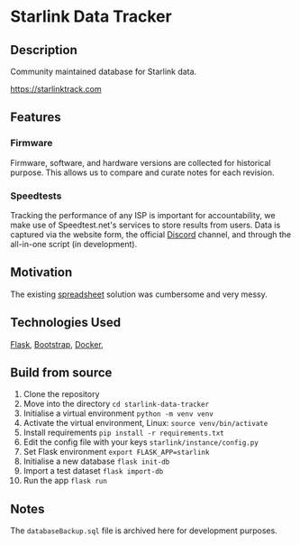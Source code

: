 # Starlink Data Tracker
## Description
Community maintained database for Starlink data.

https://starlinktrack.com

## Features
### Firmware
Firmware, software, and hardware versions are collected for historical purpose. This allows us to compare and curate notes for each revision.

### Speedtests
Tracking the performance of any ISP is important for accountability, we make use of Speedtest.net's services to store results from users. Data is captured via the website form, the official [Discord](https://discord.gg/Rr2u4ystEe) channel, and through the all-in-one script (in development).


## Motivation
The existing [spreadsheet](https://docs.google.com/spreadsheets/d/1nsdLZ34VVX1qNVlDlAErzLov-fb_ZWgpYAQJWp_W8ic) solution was cumbersome and very messy.


## Technologies Used
[Flask](https://flask.palletsprojects.com),
[Bootstrap](https://getbootstrap.com),
[Docker](https://www.docker.com),


## Build from source
1. Clone the repository
2. Move into the directory `cd starlink-data-tracker`
3. Initialise a virtual environment `python -m venv venv`
4. Activate the virtual environment, Linux: `source venv/bin/activate`
5. Install requirements `pip install -r requirements.txt`
6. Edit the config file with your keys `starlink/instance/config.py`
7. Set Flask environment `export FLASK_APP=starlink`
8. Initialise a new database `flask init-db`
9. Import a test dataset `flask import-db`
10. Run the app `flask run`

## Notes
The `databaseBackup.sql` file is archived here for development purposes.